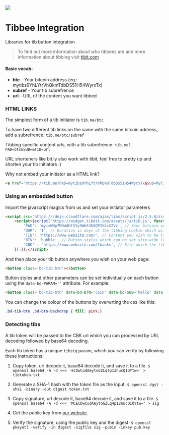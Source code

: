 <a href= "https://tib.me/mytibs9YhLYtrVhQkmTdbDS51H54WyrxTx?TIB=https://github.com/tibdit/tibbee-integration" target="_blank" ><img src=https://tibit.com/wordpress/wp-content/themes/x-child/img/BasicPNGButton.png></a>


# Tibbee Integration

Libraries for tib button integration

> To find out more information about who tibbees are and more information about tibbing visit [tibit.com](http://tibit.com/)

#### Basic vocab:
  - **btc** - Your bitcoin address (eg.: mytibs9YhLYtrVhQkmTdbDS51H54WyrxTx)
  - **subref** - Your tib subrefrence 
  - **url** - URL of the content you want tibbed

### HTML LINKS

The simplest form of a tib initiator is ```tib.me/btc```

To have two different tib links on the same with the same bitcoin address, add a subrefrence: ```tib.me/btc/subref```

Tibbing specific content urls, with a tib subrefrence: ```tib.me?PAD=btc&SUB=&TIB=url```

URL shorteners like bit.ly also work with tibit, feel free to pretty up and shorten your tib initiators :)

Why not embed your initiator as a HTML link?
```html
<a href="https://tib.me?PAD=mytibs9YhLYtrVhQkmTdbDS51H54WyrxTx&SUB=MyTib&TIB=http://jsbin.com/rararo">Tib Me!</a>
```
### Using an embedded button

Import the javascript magics from us and set your initiator parameters

```html
<script src="https://cdnjs.cloudflare.com/ajax/libs/script.js/2.5.8/script.min.js"></script>
    <script>$script('https://widget.tibdit.com/assets/js/tib.js', function() { tibInit( { 
        'PAD': 'myisWNp7MH4dHtSSy9Wk6JK9QP3YkiGZVz', // Your bitcoin address
        'DUR': '1', // Duration in days of the tibbing cookie which will be set when a tib is confirmed (optional)
        'TIB': 'https://www.website.com/', // Content you wish to be tibbed for (optional)
        'BTN': 'bubble', // Button styles which can be set site-wide (optional)
        'CBK' : 'https://www.website.com/thanks', // Site which the tib windo will redirect after a tib is confirmed (optional)
    });});</script>
```
And then place your tib button anywhere you wish on your web page: 
```html
<button class='bd-tib-btn'></button>
```
Button styles and other parameters can be set individually on each button using the ```data-bd-PARAM=''``` attribute.
For example:
```html 
<button class='bd-tib-btn' data-bd-BTN='coin' data-bd-SUB='hello' data-bd-TIB="http://www.hello.com/" data-bd-CBK="http://www.hello.com/thank-you"></button>
```
You can change the colour of the buttons by overwrting the css like this:
``` css
.bd-tib-btn .bd-btn-backdrop { fill: pink;}
```

### Detecting tibs 

A tib token will be passed to the CBK url which you can processed by URL decoding followed by base64 decoding.

Each tib token has a unique ```tibsig``` param, which you can verify by following these instructions:

1. Copy token, url decode it, base64 decode it, and save it to a file. ```$ openssl base64 -A -d <<< 'eCDwCudAeytoGZLq4p12nucQIOYtw=' > tibtoken.txt ```

2. Generate a SHA-1 hash with the token file as the input. ```$ openssl dgst -sha1 -binary -out digest token.txt```	

3. Copy signature, url decode it, base64 decode it, and save it to a file. ```$ openssl base64 -A -d <<< 'MCECDwCudAeytoGZLq4p12nucQIOYtw=' > sig```

4. Get the public key from [our website](https://widget.tibdit.com/pub.key).

5. Verify the signature, using the public key and the digest: ```$ openssl pkeyutl -verify -in digest -sigfile sig -pubin -inkey pub.key```	
